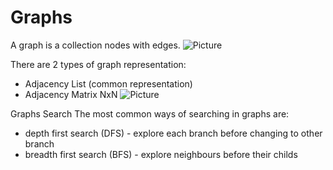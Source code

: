 # Graphs

A graph is a collection nodes with edges.
![Picture](https://github.com/kotsky/py-libs/blob/master/additional_data/pictures/graphs_example.png)

There are 2 types of graph representation:
- Adjacency List (common representation)
- Adjacency Matrix NxN 
![Picture](https://github.com/kotsky/py-libs/blob/master/additional_data/pictures/graphs_adjacency_matrix.png)
	
Graphs Search
The most common ways of searching in graphs are:
- depth first search (DFS) - explore each branch before changing to other branch
- breadth first search (BFS) - explore neighbours before their childs